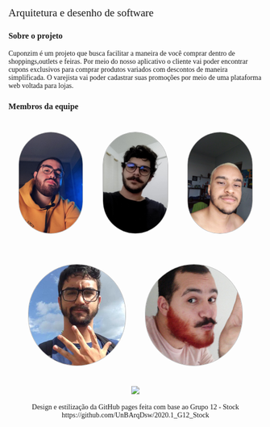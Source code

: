  <h2>Arquitetura e desenho de software</h2>
  <h3>Sobre o projeto</h3>

  <p>Cuponzim é um projeto que busca facilitar a maneira de você comprar dentro de shoppings,outlets e feiras. Por meio do nosso aplicativo o cliente vai poder encontrar cupons exclusivos para comprar produtos variados com descontos de maneira simplificada. O varejista vai poder cadastrar suas promoções por meio de uma plataforma web voltada para lojas. 
  </p>

  <h3>Membros da equipe</h3>

  <div class="members">
    <div class="member">
      <img src="./assets/img/members/wictor.JPG" alt="member name" style="object-fit: cover;">
      <p>Wictor Girardi<p>
    </div>
    <div class="member">
      <img src="./assets/img/members/zarbielli.jpg" alt="member name" style="object-fit: cover;">
      <p>João Lucas Zarbiélli<p>
    </div>
    <div class="member">
      <img src="./assets/img/members/Ganda.jpg" alt="member name" style="object-fit: cover;">
      <p>Lucas Ganda<p>
    </div>
    </div>
    <div class="member line2">
    <div class="member">
      <img src="./assets/img/members/joao.jpg" alt="member name" style="object-fit: cover;">
      <p>João de Assis<p>
    </div>
    <div class="member">
      <img src="./assets/img/members/andre.jpeg"alt="member name" style="object-fit: cover;">
      <p>André Freitas<p>
    </div>
   
  </div>
  <p align="center"><a href="https://fga.unb.br" target="_blank"><img width="230"src="https://4.bp.blogspot.com/-0aa6fAFnSnA/VzICtBQgciI/AAAAAAAARn4/SxVsQPFNeE0fxkCPVgMWbhd5qIEAYCMbwCLcB/s1600/unb-gama.png"></a></p>
  </p>
</div>

<div style="display: flex"> 
 <p style="margin: auto; text-align: center">Design e estilização da GitHub pages feita com base ao Grupo 12 - Stock
 <link>
  https://github.com/UnBArqDsw/2020.1_G12_Stock
 </link>
  </p>
</div>

<style>
  .members {
    display: grid; 
    grid-template-columns: auto auto auto;
    margin-top: 20px;
  }
  .member img{
    position: relative;
    height: 200px;
    width: 200px;
    opacity: 1;
    border-style: solid;
    border-radius: 100px;
    border-width: 1px; 
    border-color: rgba(0,0,0,0.3);
    z-index: 3;
    transition: opacity 0.5s !important;
  }
  .member img:hover{
    opacity: 0.4;
    z-index: 1;
  }
  
 .member{
   margin: 20px;
   display: flex;
   justify-content: center;
  }
 
 .member p{
    position: absolute;
    transform: translate(0, 70px);
    z-index: 2;
    color: #fff;
    font-weight: bold;
    font-family: Montserrat;
  }

  h2, p {
    font-family: Montserrat !important;
    font-weight: 500;
  }

  h3 {
    font-family: Montserrat !important;
    font-weight: bold;
  }
</style>
